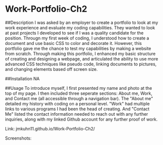 # Work-Portfolio-Ch2

##Description
I was asked by an employer to create a portfolio to look at my work experience and evaluate my coding capabilities. They wanted to look at past projects I developed to see if I was a quality candidate for the position. Througn my first week of coding, I understood how to create a document and use basic CSS to color and decorate it. However, this portfolio gave me the chance to test my capabilities by making a website from scratch. Through making this portfolio, I enhanced my basic structure of creating and designing a webpage, and articulated the ability to use more advanced CSS techniques like pseudo code, linking documents to pictures, and changing elements based off screen size.

##Installation
NA

##Usage
To introduce myself, I first presented my name and photo at the top of my page. I then included three seperate sections: About me, Work, and Contact me (all accessible through a navigation bar). The "About me" detailed my history with coding on a personal level. "Work" had multiple links to various programs I had been the head of creating. And "Contact Me" listed the contact information needed to reach out with any further inquiries, along with my linked Github account for any further proof of work.

Link: jmkuhn11.github.io/Work-Portfolio-Ch2/

Screenshots: 
